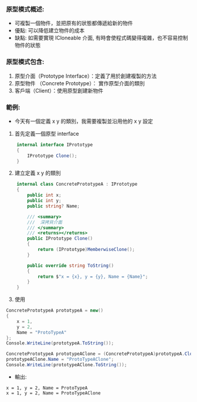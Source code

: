 ### 原型模式概述:

- 可複製一個物件，並把原有的狀態都傳遞給新的物件
- 優點: 可以降低建立物件的成本
- 缺點: 如需要實現 ICloneable 介面, 有時會使程式碼變得複雜，也不容易控制物件的狀態

### 原型模式包含:

1. 原型介面（Prototype Interface）：定義了用於創建複製的方法
2. 原型物件 （Concrete Prototype）： 實作原型介面的類別
3. 客戶端（Client）：使用原型創建新物件

### 範例:

- 今天有一個定義 x y 的類別，我需要複製並沿用他的 x y 設定

1. 首先定義一個原型 interface

```csharp
    internal interface IPrototype
    {
        IPrototype Clone();
    }
```

2. 建立定義 x y 的類別

```csharp
    internal class ConcretePrototypeA : IPrototype
    {
        public int x;
        public int y;
        public string? Name;

        /// <summary>
        ///  深拷貝介面
        /// </summary>
        /// <returns></returns>
        public IPrototype Clone()
        {
            return (IPrototype)MemberwiseClone();
        }

        public override string ToString()
        {
            return $"x = {x}, y = {y}, Name = {Name}";
        }
    }
```

3. 使用

```csharp
ConcretePrototypeA prototypeA = new()
{
    x = 1,
    y = 2,
    Name = "ProtoTypeA"
};
Console.WriteLine(prototypeA.ToString());

ConcretePrototypeA prototypeAClone = (ConcretePrototypeA)prototypeA.Clone();
prototypeAClone.Name = "ProtoTypeAClone";
Console.WriteLine(prototypeAClone.ToString());
```

- 輸出:

```text
x = 1, y = 2, Name = ProtoTypeA
x = 1, y = 2, Name = ProtoTypeAClone
```
